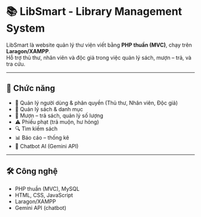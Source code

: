 # 📚 LibSmart - Library Management System

LibSmart là website quản lý thư viện viết bằng **PHP thuần (MVC)**, chạy trên **Laragon/XAMPP**.  
Hỗ trợ thủ thư, nhân viên và độc giả trong việc quản lý sách, mượn – trả, và tra cứu.

---

## 🚀 Chức năng
- 👤 Quản lý người dùng & phân quyền (Thủ thư, Nhân viên, Độc giả)  
- 📖 Quản lý sách & danh mục  
- 🔄 Mượn – trả sách, quản lý số lượng  
- ⚠️ Phiếu phạt (trả muộn, hư hỏng)  
- 🔍 Tìm kiếm sách  
- 📊 Báo cáo – thống kê  
- 🤖 Chatbot AI (Gemini API)  

---

## 🛠️ Công nghệ
- PHP thuần (MVC), MySQL  
- HTML, CSS, JavaScript  
- Laragon/XAMPP  
- Gemini API (chatbot)  
